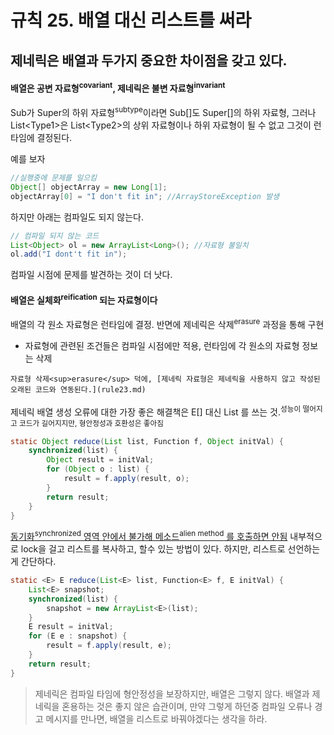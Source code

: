 # 규칙 25. 배열 대신 리스트를 써라

## 제네릭은 배열과 두가지 중요한 차이점을 갖고 있다. 
#### 배열은 공변 자료형<sup>covariant</sup>, 제네릭은 불변 자료형<sup>invariant</sup>
Sub가 Super의 하위 자료형<sup>subtype</sup>이라면 Sub[]도 Super[]의 하위 자료형, 그러나 List<Type1\>은 List<Type2\>의 상위 자료형이나 하위 자료형이 될 수 없고 그것이 런타임에 결정된다.

예를 보자
```java
//실행중에 문제를 일으킴
Object[] objectArray = new Long[1];
objectArray[0] = "I don't fit in"; //ArrayStoreException 발생
```
하지만 아래는 컴파일도 되지 않는다.
```java
// 컴파일 되지 않는 코드
List<Object> ol = new ArrayList<Long>(); //자료형 불일치
ol.add("I dont't fit in");
```
컴파일 시점에 문제를 발견하는 것이 더 낫다.

#### 배열은 실체화<sup>reification</sup> 되는 자료형이다
배열의 각 원소 자료형은 런타임에 결정.
반면에 제네릭은 삭제<sup>erasure</sup> 과정을 통해 구현
- 자료형에 관련된 조건들은 컴파일 시점에만 적용, 런타임에 각 원소의 자료형 정보는 삭제

```
자료형 삭제<sup>erasure</sup> 덕에, [제네릭 자료형은 제네릭을 사용하지 않고 작성된 오래된 코드와 연동된다.](rule23.md)
```

제네릭 배열 생성 오류에 대한 가장 좋은 해결책은 E[] 대신 List<E> 를 쓰는 것.<sup>성능이 떨어지고 코드가 길어지지만, 형안정성과 호환성은 좋아짐</sup>

```java
static Object reduce(List list, Function f, Object initVal) {
	synchronized(list) {
		Object result = initVal;
		for (Object o : list) {
			result = f.apply(result, o);
		}
		return result;
	}
}
```
[동기화<sup>synchronized</sup> 영역 안에서 불가해 메소드<sup>alien method</sup> 를 호출하면 안됨](rule67.md)
내부적으로 lock을 걸고 리스트를 복사하고, 할수 있는 방법이 있다. 하지만, 리스트로 선언하는게 간단하다.
```java
static <E> E reduce(List<E> list, Function<E> f, E initVal) {
	List<E> snapshot;
	synchronized(list) {
		snapshot = new ArrayList<E>(list);
	}
	E result = initVal;
	for (E e : snapshot) {
		result = f.apply(result, e);
	}
	return result;
}
```

> 제네릭은 컴파일 타임에 형안정성을 보장하지만, 배열은 그렇지 않다. 배열과 제네릭을 혼용하는 것은 좋지 않은 습관이며, 만약 그렇게 하던중 컴파일 오류나 경고 메시지를 만나면, 배열을 리스트로 바꿔야겠다는 생각을 하라.
